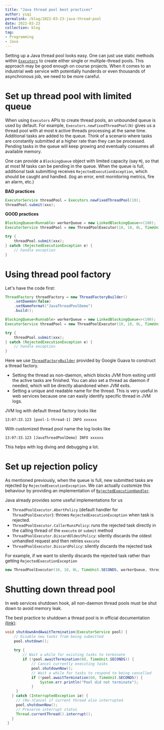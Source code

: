 ```yaml
---
title: "Java thread pool best practices"
author: yiqi
permalink: /blog/2022-03-23-java-thread-pool
date: 2022-03-23
collection: blog
tag:
- Programming
- Java
---
```


Setting up a Java thread pool looks easy. One can just use static methods within [```Executors```](https://docs.oracle.com/en/java/javase/11/docs/api/java.base/java/util/concurrent/Executors.html) to create either single or multiple-thread pools. This approach may be good enough on course projects. When it comes to an industrial web service with potentially hunderds or even thousands of asynchronous job, we need to be more careful.  

# Set up thread pool with limited queue  

When using ```Executors``` APIs to create thread pools, an unbounded queue is used by default. For example, ```Executors.newFixedThreadPool(N)``` gives us a thread pool with at most ```N``` active threads processing at the same time. Additional tasks are added to the queue. Think of a scenario where tasks are constantly submitted at a higher rate than they can be processed. Pending tasks in the queue will keep growing and eventually consumes all available memory.  

One can provide a ```BlockingQueue``` object with limited capacity (say ```M```), so that at most M tasks can be pending in the queue. When the queue is full, additional task submitting receives ```RejectedExecutionException```, which should be caught and handled. (log an error, emit mornitoring metrics, fire an alarm, etc.)  

**BAD practices**

```java
ExecutorService threadPool = Executors.newFixedThreadPool(10);
threadPool.submit(xxx);
```

**GOOD practices**

```java
BlockingQueue<Runnable> workerQueue = new LinkedBlockingQueue<>(100);
ExecutorService threadPool = new ThreadPoolExecutor​(10, 10, 0L, TimeUnit.SECONDS, workerQueue);

try {
    threadPool.submit(xxx);
} catch (RejectedExecutionException e) {
    // handle exception
}
```

# Using thread pool factory  

Let's have the code first:

```java
ThreadFactory threadFactory = new ThreadFactoryBuilder()
    .setDaemon(false)
    .setNameFormat("JavaThreadPoolDemo")
    .build();

BlockingQueue<Runnable> workerQueue = new LinkedBlockingQueue<>(100);
ExecutorService threadPool = new ThreadPoolExecutor​(10, 10, 0L, TimeUnit.SECONDS, workerQueue, threadFactory);

try {
    threadPool.submit(xxx);
} catch (RejectedExecutionException e) {
    // handle exception
}
```

Here we use [```ThreadFactoryBuilder```](https://guava.dev/releases/19.0/api/docs/com/google/common/util/concurrent/ThreadFactoryBuilder.html) provided by Google Guava to construct a thread factory.  

* Setting the thread as non-daemon, which blocks JVM from exiting until the active tasks are finished. You can also set a thread as daemon if needed, which will be directly abandoned when JVM exits.  
* Setting a unique and readable name for the thread. This is very useful in web services because one can easily identify specific thread in JVM logs.  

JVM log with default thread factory looks like

```
13:07:33.123 [pool-1-thread-1] INFO xxxxxx
```

With customized thread pool name the log looks like

```
13:07:33.123 [JavaThreadPoolDemo] INFO xxxxxx
```

This helps with log diving and debugging a lot.

# Set up rejection policy

As mentioned previously, when the queue is full, new submitted tasks are rejected by ```RejectedExecutionException```. We can actually customize this behaviour by providing an implementation of [```RejectedExecutionHandler```](https://docs.oracle.com/en/java/javase/11/docs/api/java.base/java/util/concurrent/RejectedExecutionHandler.html).  

Java already provides some useful implementations for us  

* ```ThreadPoolExecutor.AbortPolicy``` (default handler for ```ThreadPoolExecutor```): throws ```RejectedExecutionException``` when task is rejected.  
* ```ThreadPoolExecutor.CallerRunsPolicy```: runs the rejected task directly in the calling thread of the ```execute``` or ```submit``` method  
* ```ThreadPoolExecutor.DiscardOldestPolicy```: silently discards the oldest unhandled request and then retries ```execute```  
* ```ThreadPoolExecutor.DiscardPolicy```: silently discards the rejected task  

For example, if we want to silently discards the rejected task rather than getting ```RejectedExecutionException```

```java
new ThreadPoolExecutor​(10, 10, 0L, TimeUnit.SECONDS, workerQueue, threadFactory, ThreadPoolExecutor.DiscardPolicy);
```

# Shutting down thread pool  

In web services shutdown hook, all non-daemon thread pools must be shut down to avoid memory leak.  

The best practice to shutdown a thread pool is in official documentation [(link)](https://docs.oracle.com/en/java/javase/11/docs/api/java.base/java/util/concurrent/ExecutorService.html):

```java
void shutdownAndAwaitTermination(ExecutorService pool) {
    // Disable new tasks from being submitted
    pool.shutdown();
    
    try {
        // Wait a while for existing tasks to terminate
        if (!pool.awaitTermination(60, TimeUnit.SECONDS)) {
            // Cancel currently executing tasks
            pool.shutdownNow();
            // Wait a while for tasks to respond to being cancelled
            if (!pool.awaitTermination(60, TimeUnit.SECONDS)) {
                System.err.println("Pool did not terminate");
            }
     }
   } catch (InterruptedException ie) {
     // (Re-)Cancel if current thread also interrupted
     pool.shutdownNow();
     // Preserve interrupt status
     Thread.currentThread().interrupt();
   }
 }
```
